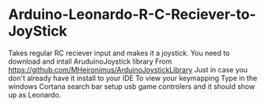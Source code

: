 # Arduino-Leonardo-R-C-Reciever-to-JoyStick
Takes regular RC reciever input and makes it a joystick.
You need to download and intall AruduinoJoystick library From 
https://github.com/MHeironimus/ArduinoJoystickLibrary Just in case you don't already have it install to your IDE
To view your keymapping Type in the windows Cortana search bar setup usb game controlers and it should show up as Leonardo.

